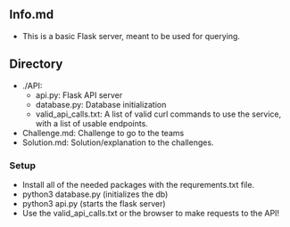 ## Info.md

- This is a basic Flask server, meant to be used for querying. 
## Directory
- ./API: 
	- api.py: Flask API server 
	- database.py: Database initialization 
	- valid_api_calls.txt: A list of valid curl commands to use the service, with a list of usable endpoints. 
- Challenge.md: Challenge to go to the teams 
- Solution.md: Solution/explanation to the challenges. 

### Setup 
- Install all of the needed packages with the requrements.txt file. 
- python3 database.py (initializes the db) 
- python3 api.py (starts the flask server) 
- Use the valid_api_calls.txt or the browser to make requests to the API!